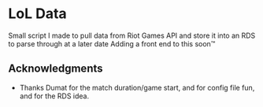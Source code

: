 # LoL Data

Small script I made to pull data from Riot Games API and store it into an RDS to parse through at a later date
Adding a front end to this soon™
## Acknowledgments

* Thanks Dumat for the match duration/game start, and for config file fun, and for the RDS idea.

